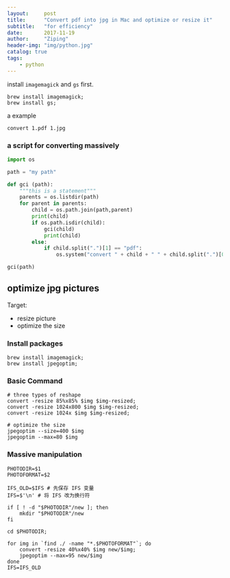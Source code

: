 ```yaml
---
layout:     post
title:      "Convert pdf into jpg in Mac and optimize or resize it"
subtitle:   "for efficiency"
date:       2017-11-19
author:     "Ziping"
header-img: "img/python.jpg"
catalog: true
tags:
    - python
---
```


install ``imagemagick`` and ``gs`` first. 

```shell
brew install imagemagick;
brew install gs;
```

a example

```shell
convert 1.pdf 1.jpg
```

### a script for converting massively

```python
import os

path = "my path"

def gci (path):
    """this is a statement"""
    parents = os.listdir(path)
    for parent in parents:
        child = os.path.join(path,parent)
        print(child)
        if os.path.isdir(child):
            gci(child)
            print(child)
        else:
            if child.split(".")[1] == "pdf":
                os.system("convert " + child + " " + child.split(".")[0] + ".jpg")

gci(path)
```

## optimize jpg pictures

Target:

- resize picture
- optimize the size



### Install packages

```shell
brew install imagemagick;
brew install jpegoptim;
```

### Basic Command

```shell
# three types of reshape
convert -resize 85%x85% $img $img-resized;
convert -resize 1024x800 $img $img-resized;
convert -resize 1024x $img $img-resized;
```

```shell
# optimize the size
jpegoptim --size=400 $img
jpegoptim --max=80 $img
```

### Massive manipulation

```shell
PHOTODIR=$1
PHOTOFORMAT=$2

IFS_OLD=$IFS # 先保存 IFS 变量
IFS=$'\n' # 将 IFS 改为换行符

if [ ! -d "$PHOTODIR"/new ]; then
    mkdir "$PHOTODIR"/new
fi

cd $PHOTODIR;

for img in `find ./ -name "*.$PHOTOFORMAT"`; do 
    convert -resize 40%x40% $img new/$img;
    jpegoptim --max=95 new/$img
done
IFS=IFS_OLD
```

